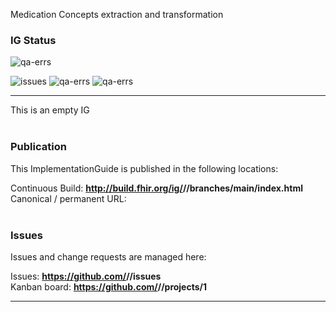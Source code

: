Medication Concepts extraction and transformation
<!--badges-->
### IG Status
![qa-errs](https://img.shields.io/github/workflow/status/costateixeira/be-medication-concepts/ig-build?label=Build%20status)

![issues](https://img.shields.io/github/issues/costateixeira/be-medication-concepts)
![qa-errs](https://img.shields.io/endpoint?url=https://raw.githubusercontent.com/costateixeira/be-medication-concepts/master/status/qa-errs.json)
![qa-errs](https://img.shields.io/endpoint?url=https://raw.githubusercontent.com/costateixeira/be-medication-concepts/master/status/qa-warns.json)

<!--/badges-->

---
This is an empty IG
<br> </br>
###
### Publication
This ImplementationGuide is published in the following locations:

Continuous Build: __http://build.fhir.org/ig/<handle>/<repo>/branches/main/index.html__  
Canonical / permanent URL: 
<br> </br>

### Issues
Issues and change requests are managed here:  

Issues:  __https://github.com/<handle>/<repo>/issues__  
Kanban board:  __https://github.com/<handle>/<repo>/projects/1__  

---
 
